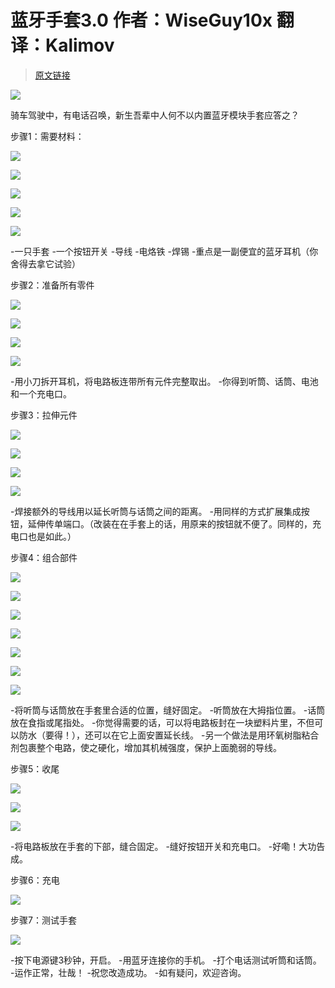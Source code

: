 # 蓝牙手套3.0 作者：WiseGuy10x 翻译：Kalimov

>[原文链接](http://www.instructables.com/id/Bluetooth-Glove-Version-30/)

![](http://doask.qiniudn.com/BluetoothGlove1.jpg)

骑车驾驶中，有电话召唤，新生吾辈中人何不以内置蓝牙模块手套应答之？

步骤1：需要材料：

![](http://doask.qiniudn.com/BluetoothGlove2.jpg)

![](http://doask.qiniudn.com/BluetoothGlove3.jpg)

![](http://doask.qiniudn.com/BluetoothGlove4.jpg)

![](http://doask.qiniudn.com/BluetoothGlove5.jpg)

![](http://doask.qiniudn.com/BluetoothGlove6.jpg)

-一只手套
-一个按钮开关
-导线
-电烙铁
-焊锡
-重点是一副便宜的蓝牙耳机（你舍得去拿它试验）

步骤2：准备所有零件

![](http://doask.qiniudn.com/BluetoothGlove7.jpg)

![](http://doask.qiniudn.com/BluetoothGlove8.jpg)

![](http://doask.qiniudn.com/BluetoothGlove9.jpg)

![](http://doask.qiniudn.com/BluetoothGlove10.jpg)

-用小刀拆开耳机，将电路板连带所有元件完整取出。
-你得到听筒、话筒、电池和一个充电口。

步骤3：拉伸元件

![](http://doask.qiniudn.com/BluetoothGlove11.jpg)

![](http://doask.qiniudn.com/BluetoothGlove12.jpg)

![](http://doask.qiniudn.com/BluetoothGlove13.jpg)

![](http://doask.qiniudn.com/BluetoothGlove14.jpg)

-焊接额外的导线用以延长听筒与话筒之间的距离。
-用同样的方式扩展集成按钮，延伸传单端口。（改装在在手套上的话，用原来的按钮就不便了。同样的，充电口也是如此。）

步骤4：组合部件

![](http://doask.qiniudn.com/BluetoothGlove15.jpg)

![](http://doask.qiniudn.com/BluetoothGlove16.jpg)

![](http://doask.qiniudn.com/BluetoothGlove17.jpg)

![](http://doask.qiniudn.com/BluetoothGlove18.jpg)

![](http://doask.qiniudn.com/BluetoothGlove19.jpg)

![](http://doask.qiniudn.com/BluetoothGlove20.jpg)

![](http://doask.qiniudn.com/BluetoothGlove21.jpg)

-将听筒与话筒放在手套里合适的位置，缝好固定。
-听筒放在大拇指位置。
-话筒放在食指或尾指处。
-你觉得需要的话，可以将电路板封在一块塑料片里，不但可以防水（要得！），还可以在它上面安置延长线。
-另一个做法是用环氧树脂粘合剂包裹整个电路，使之硬化，增加其机械强度，保护上面脆弱的导线。

步骤5：收尾

![](http://doask.qiniudn.com/BluetoothGlove22.jpg)

![](http://doask.qiniudn.com/BluetoothGlove23.jpg)

![](http://doask.qiniudn.com/BluetoothGlove24.jpg)

-将电路板放在手套的下部，缝合固定。
-缝好按钮开关和充电口。
-好嘞！大功告成。

步骤6：充电

![](http://doask.qiniudn.com/BluetoothGlove25.jpg)

步骤7：测试手套

![](http://doask.qiniudn.com/BluetoothGlove26.jpg)

-按下电源键3秒钟，开启。
-用蓝牙连接你的手机。
-打个电话测试听筒和话筒。
-运作正常，壮哉！
-祝您改造成功。
-如有疑问，欢迎咨询。
